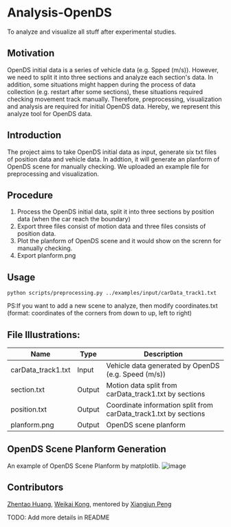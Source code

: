 # Analysis-OpenDS
To analyze and visualize all stuff after experimental studies.
<br>
## Motivation
OpenDS initial data is a series of vehicle data (e.g. Spped (m/s)). However, we need to split it into three sections and analyze each section's data. In addition, some situations might happen during the process of data collection (e.g. restart after some sections), these situations required checking movement track manually. Therefore, preprocessing, visualization and analysis are required for initial OpenDS data. Hereby, we represent this analyze tool for OpenDS data. 

## Introduction
The project aims to take OpenDS initial data as input, generate six txt files of position data and vehicle data. In addtion, it will generate an planform of OpenDS scene for manually checking. We uploaded an example file for preprocessing and visualization.

## Procedure
1. Process the OpenDS initial data, split it into three sections by position data (when the car reach the boundary)
2. Export three files consist of motion data and three files consists of position data.
3. Plot the planform of OpenDS scene and it would show on the screnn for manually checking.
4. Export planform.png

## Usage
```python scripts/preprocessing.py ../examples/input/carData_track1.txt```

PS:If you want to add a new scene to analyze, then modify coordinates.txt (format: coordinates of the corners from down to up, left to right)

## File Illustrations:
Name | Type| Description
---|---|---
carData_track1.txt| Input | Vehicle data generated by OpenDS (e.g. Speed (m/s))
section.txt | Output | Motion data split from carData_track1.txt by sections
position.txt | Output | Coordinate information split from carData_track1.txt by sections
planform.png | Output | OpenDS scene planform


## OpenDS Scene Planform Generation
An example of OpenDS Scene Planform by matplotlib.
![image](https://github.com/unnc-idl-ucc/Analysis-OpenDS/blob/master/examples/output/planform.png)

## Contributors


[Zhentao Huang](https://github.com/ZhentaoHuang), [Weikai Kong](https://github.com/WeikaiKong), mentored by [Xiangjun Peng](https://github.com/Shiangjun)


TODO: Add more details in README
</br>


